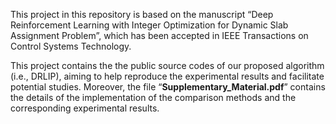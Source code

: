 This project in this repository is based on the manuscript “Deep Reinforcement Learning with Integer Optimization for Dynamic Slab Assignment Problem”, which has been accepted in IEEE Transactions on Control Systems Technology.

This project contains the the public source codes of our proposed algorithm (i.e., DRLIP), aiming to help reproduce the experimental results and facilitate potential studies. Moreover, the file “**Supplementary_Material.pdf**” contains the details of the implementation of the comparison methods and the corresponding experimental results. 
